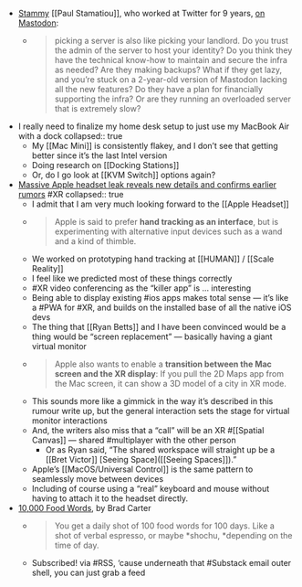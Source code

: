 - [Stammy](https://macaw.social/@stammy/109637304403897981) [[Paul Stamatiou]], who worked at Twitter for 9 years, [on Mastodon](https://paulstamatiou.com/mastodon/):
	- > picking a server is also like picking your landlord. Do you trust the admin of the server to host your identity? Do you think they have the technical know-how to maintain and secure the infra as needed? Are they making backups? What if they get lazy, and you’re stuck on a 2-year-old version of Mastodon lacking all the new features? Do they have a plan for financially supporting the infra? Or are they running an overloaded server that is extremely slow?
- I really need to finalize my home desk setup to just use my MacBook Air with a dock
  collapsed:: true
	- My [[Mac Mini]] is consistently flakey, and I don’t see that getting better since it’s the last Intel version
	- Doing research on [[Docking Stations]]
	- Or, do I go look at [[KVM Switch]] options again?
- [Massive Apple headset leak reveals new details and confirms earlier rumors](https://mixed-news.com/en/massive-apple-headset-leak-reveals-new-details-and-confirms-earlier-rumors/) #XR
  collapsed:: true
	- I admit that I am very much looking forward to the [[Apple Headset]]
	- > Apple is said to prefer **hand tracking as an interface**, but is experimenting with alternative input devices such as a wand and a kind of thimble.
	- We worked on prototyping hand tracking at [[HUMAN]] / [[Scale Reality]]
	- I feel like we predicted most of these things correctly
	- #XR video conferencing as the “killer app” is … interesting
	- Being able to display existing #ios apps makes total sense — it’s like a #PWA for #XR, and builds on the installed base of all the native iOS devs
	- The thing that [[Ryan Betts]] and I have been convinced would be a thing would be “screen replacement” — basically having a giant virtual monitor
	- > Apple also wants to enable a **transition between the Mac screen and the XR display**: If you pull the 2D Maps app from the Mac screen, it can show a 3D model of a city in XR mode.
	- This sounds more like a gimmick in the way it’s described in this rumour write up, but the general interaction sets the stage for virtual monitor interactions
	- And, the writers also miss that a “call” will be an XR #[[Spatial Canvas]] — shared #multiplayer with the other person
		- Or as Ryan said, “The shared workspace will straight up be a [[Bret Victor]] [Seeing Space]([[Seeing Spaces]]).”
	- Apple’s [[MacOS/Universal Control]] is the same pattern to seamlessly move between devices
	- Including of course using a “real” keyboard and mouse without having to attach it to the headset directly.
- [10,000 Food Words](https://10000words.substack.com), by Brad Carter
	- > You get a daily shot of 100 food words for 100 days. Like a shot of verbal espresso, or maybe *shochu, *depending on the time of day.
	- Subscribed! via #RSS, ‘cause underneath that #Substack email outer shell, you can just grab a feed